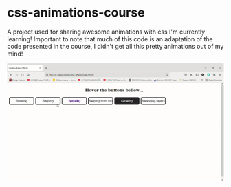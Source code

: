 # css-animations-course
A project used for sharing awesome animations with css I'm currently learning! Important to note that much of this code is an adaptation of the code presented in the course, I didn't get all this pretty animations out of my mind!

![Gif with some CSS animations of this repository][logo]

[logo]: https://github.com/Rogerio-Bertoldo/css-animations-course/blob/main/button-animations.gif
